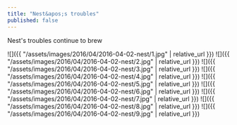 ```yaml
---
title: "Nest&apos;s troubles"
published: false
---
```

Nest&apos;s troubles continue to brew



![]({{ "/assets/images/2016/04/2016-04-02-nest/1.jpg" | relative_url }})
![]({{ "/assets/images/2016/04/2016-04-02-nest/2.jpg" | relative_url }})
![]({{ "/assets/images/2016/04/2016-04-02-nest/3.jpg" | relative_url }})
![]({{ "/assets/images/2016/04/2016-04-02-nest/4.jpg" | relative_url }})
![]({{ "/assets/images/2016/04/2016-04-02-nest/5.jpg" | relative_url }})
![]({{ "/assets/images/2016/04/2016-04-02-nest/6.jpg" | relative_url }})
![]({{ "/assets/images/2016/04/2016-04-02-nest/7.jpg" | relative_url }})
![]({{ "/assets/images/2016/04/2016-04-02-nest/8.jpg" | relative_url }})
![]({{ "/assets/images/2016/04/2016-04-02-nest/9.jpg" | relative_url }})
